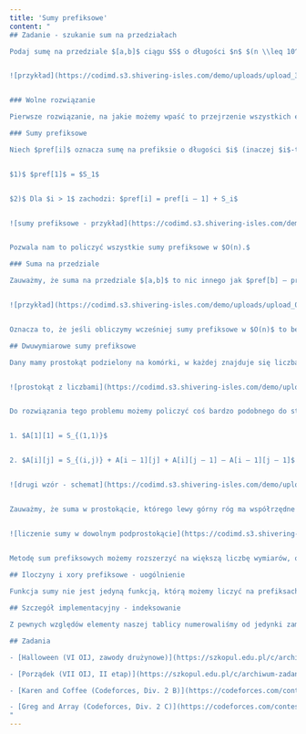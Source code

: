 ```yaml
---
title: 'Sumy prefiksowe'
content: "
## Zadanie - szukanie sum na przedziałach

Podaj sumę na przedziale $[a,b]$ ciągu $S$ o długości $n$ $(n \\leq 10^6).$


![przykład](https://codimd.s3.shivering-isles.com/demo/uploads/upload_3ad8040f07cf46f57ebe76fea99e2fff.png)


### Wolne rozwiązanie

Pierwsze rozwiązanie, na jakie możemy wpaść to przejrzenie wszystkich elementów od $a$-tego do $b$-tego i zsumowanie ich. Tak po prostu. Bez haczyków. Zastanówmy się, jaką to ma złożoność obliczeniową. Wykonamy $b – a$ operacji. W najgorszym wypadku, kiedy $a = 1$ i $b = n,$ wyniesie ona $O(n).$ Co gdybyśmy chcieli zapytać się o sumę na przedziale $m$ $(m \\leqslant 10^6)$ razy? Uzyskalibyśmy wtedy złożoność $O(nm),$ co zdecydowanie nie brzmi satysfakcjonująco.

### Sumy prefiksowe

Niech $pref[i]$ oznacza sumę na prefiksie o długości $i$ (inaczej $i$-tym prefiksie). Chcemy obliczyć $pref[i]$ dla każdego naturalnego $i \\leq n.$ Pomogą nam w tym dwa spostrzeżenia:


$1)$ $pref[1]$ = $S_1$


$2)$ Dla $i > 1$ zachodzi: $pref[i] = pref[i – 1] + S_i$


![sumy prefiksowe - przykład](https://codimd.s3.shivering-isles.com/demo/uploads/upload_22ba84964b9ad4a62a3d289dd3f773a6.png)


Pozwala nam to policzyć wszystkie sumy prefiksowe w $O(n).$

### Suma na przedziale

Zauważmy, że suma na przedziale $[a,b]$ to nic innego jak $pref[b] – pref[a – 1]$ (przy czym zakładamy, że $pref[0]=0$).


![przykład](https://codimd.s3.shivering-isles.com/demo/uploads/upload_00a488efe984019a9bc7d7ffb3150570.png)


Oznacza to, że jeśli obliczymy wcześniej sumy prefiksowe w $O(n)$ to będziemy mogli pytać się o sumy na przedziale w $O(1).$ Nasz problem będziemy mogli rozwiązać w $O(n + m)$ zamiast $O(nm).$ Jest to bardzo satysfakcjonujące rozwiązanie.

## Dwuwymiarowe sumy prefiksowe

Dany mamy prostokąt podzielony na komórki, w każdej znajduje się liczba. Chcemy podać sumę liczb w podprostokątach.


![prostokąt z liczbami](https://codimd.s3.shivering-isles.com/demo/uploads/upload_a41c863f4eef84f021a4603afc017ab1.png)


Do rozwiązania tego problemu możemy policzyć coś bardzo podobnego do standardowych sum prefiksowych. Jako $A[i][j]$ oznaczmy sumę w prostokącie, którego lewy górny róg ma współrzędne $[1,1],$ a prawy dolny $[i,j].$ Tak samo, jak ostatnio, skorzystamy z tych samych dwóch spostrzeżeń:


1. $A[1][1] = S_{(1,1)}$


2. $A[i][j] = S_{(i,j)} + A[i – 1][j] + A[i][j – 1] – A[i – 1][j – 1]$


![drugi wzór - schemat](https://codimd.s3.shivering-isles.com/demo/uploads/upload_36ec918f197696105a009939708c3cd3.png)


Zauważmy, że suma w prostokącie, którego lewy górny róg ma współrzędne $[a,b],$ a prawy dolny $[c,d]$ to nic innego jak $A[c][d] – A[a – 1][d] – A[c][b – 1] + A[a -1][b – 1]$ (zakładamy tutaj, że $A[0][i]=0$ oraz $A[i][0]=0$ dla dowolnego $i$).


![liczenie sumy w dowolnym podprostokącie](https://codimd.s3.shivering-isles.com/demo/uploads/upload_f981ff337462a553c624bcc290849ec5.png)


Metodę sum prefiksowych możemy rozszerzyć na większą liczbę wymiarów, obliczając odpowiednie wzory podobnie do tych pokazanych powyżej. Jednak już dla $n \\geq 4$ jest to dosyć trudne, przez co raczej rzadko widywane.
 
## Iloczyny i xory prefiksowe - uogólnienie

Funkcja sumy nie jest jedyną funkcją, którą możemy liczyć na prefiksach. Możemy liczyć też chociażby funkcje $min,$ $max$ czy $xor.$ Jednak by móc w ten sposób obliczać ich wartość dla dowolnych przedziałów, używana funkcja musi mieć zdefiniowaną odwrotność (np. odejmowanie dla dodawania, dzielenie dla mnożenia czy $xor$ dla $xor$-a). Dlatego mając tablicę $xor$-ów prefiksowych $XOR[i]$ możemy obliczyć $xor$ na dowolnym przedziale $[i,j]:$ będzie on równy $XOR[j] \\ xor \\ XOR[i-1],$ ponieważ funkcją odwrotną dla $xor$-a jest właśnie $xor.$ Nie możemy natomiast obliczyć $min$ na przedziale mając tylko wartości dla prefiksów, ponieważ funkcja $min$ nie ma swojej odwrotności.

## Szczegół implementacyjny - indeksowanie

Z pewnych względów elementy naszej tablicy numerowaliśmy od jedynki zamiast od zera. Ten trick implementacyjny warto stosować w swoich programach. Pomyślmy, co stanie się, gdy ktoś zapyta nas o prefiks $[1,i].$ Gdybyśmy indeksowali elementy od zera odpowiedź na nie byłaby równa $pref[i-1] – pref[-1],$ co spowoduje odwołanie się do elementu będącego poza tablicą. Problem nie będzie występować w przypadku numerowania ciągu od jedynki. W $pref[0]$ należy zapisać tzw. element neutralny wykonywanego działania (np. 0 dla dodawania, 1 dla mnożenia). Problemy wielowymiarowe są analogiczne.

## Zadania

- [Halloween (VI OIJ, zawody drużynowe)](https://szkopul.edu.pl/c/archiwum-zadan-k0mpend1x/problemset/problem/dpUrcEC9SeZC4bUHhqj0lU4d/site/?key=statement)

- [Porządek (VII OIJ, II etap)](https://szkopul.edu.pl/c/archiwum-zadan-k0mpend1x/problemset/problem/r2sI-xPUxHi_4OnW7gBWKq6Q/site/?key=statement)

- [Karen and Coffee (Codeforces, Div. 2 B)](https://codeforces.com/contest/816/problem/B)

- [Greg and Array (Codeforces, Div. 2 C)](https://codeforces.com/contest/296/problem/C)
"
---
```

